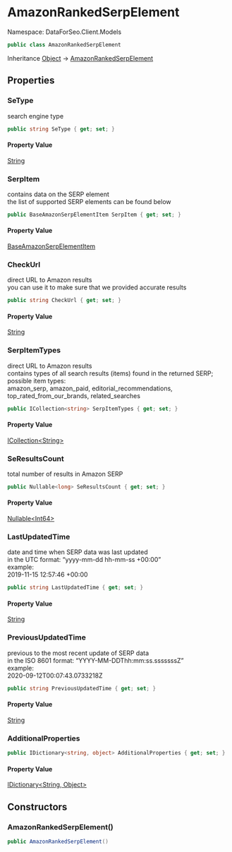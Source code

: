 # AmazonRankedSerpElement

Namespace: DataForSeo.Client.Models

```csharp
public class AmazonRankedSerpElement
```

Inheritance [Object](https://docs.microsoft.com/en-us/dotnet/api/system.object) → [AmazonRankedSerpElement](./dataforseo.client.models.amazonrankedserpelement.md)

## Properties

### **SeType**

search engine type

```csharp
public string SeType { get; set; }
```

#### Property Value

[String](https://docs.microsoft.com/en-us/dotnet/api/system.string)<br>

### **SerpItem**

contains data on the SERP element
 <br>the list of supported SERP elements can be found below

```csharp
public BaseAmazonSerpElementItem SerpItem { get; set; }
```

#### Property Value

[BaseAmazonSerpElementItem](./dataforseo.client.models.baseamazonserpelementitem.md)<br>

### **CheckUrl**

direct URL to Amazon results
 <br>you can use it to make sure that we provided accurate results

```csharp
public string CheckUrl { get; set; }
```

#### Property Value

[String](https://docs.microsoft.com/en-us/dotnet/api/system.string)<br>

### **SerpItemTypes**

direct URL to Amazon results
 <br>contains types of all search results (items) found in the returned SERP;
 <br>possible item types:
 <br>amazon_serp, amazon_paid, editorial_recommendations, top_rated_from_our_brands, related_searches

```csharp
public ICollection<string> SerpItemTypes { get; set; }
```

#### Property Value

[ICollection&lt;String&gt;](https://docs.microsoft.com/en-us/dotnet/api/system.collections.generic.icollection-1)<br>

### **SeResultsCount**

total number of results in Amazon SERP

```csharp
public Nullable<long> SeResultsCount { get; set; }
```

#### Property Value

[Nullable&lt;Int64&gt;](https://docs.microsoft.com/en-us/dotnet/api/system.nullable-1)<br>

### **LastUpdatedTime**

date and time when SERP data was last updated
 <br>in the UTC format: “yyyy-mm-dd hh-mm-ss +00:00”
 <br>example:
 <br>2019-11-15 12:57:46 +00:00

```csharp
public string LastUpdatedTime { get; set; }
```

#### Property Value

[String](https://docs.microsoft.com/en-us/dotnet/api/system.string)<br>

### **PreviousUpdatedTime**

previous to the most recent update of SERP data
 <br>in the ISO 8601 format: “YYYY-MM-DDThh:mm:ss.sssssssZ”
 <br>example:
 <br>2020-09-12T00:07:43.0733218Z

```csharp
public string PreviousUpdatedTime { get; set; }
```

#### Property Value

[String](https://docs.microsoft.com/en-us/dotnet/api/system.string)<br>

### **AdditionalProperties**

```csharp
public IDictionary<string, object> AdditionalProperties { get; set; }
```

#### Property Value

[IDictionary&lt;String, Object&gt;](https://docs.microsoft.com/en-us/dotnet/api/system.collections.generic.idictionary-2)<br>

## Constructors

### **AmazonRankedSerpElement()**

```csharp
public AmazonRankedSerpElement()
```

